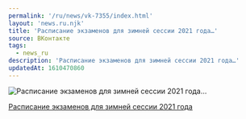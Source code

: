 ```yaml
---
permalink: '/ru/news/vk-7355/index.html'
layout: 'news.ru.njk'
title: 'Расписание экзаменов для зимней сессии 2021 года…'
source: ВКонтакте
tags:
  - news_ru
description: 'Расписание экзаменов для зимней сессии 2021 года…'
updatedAt: 1610470860
---
```

![Расписание экзаменов для зимней сессии 2021 года…](https://sun1-94.userapi.com/impg/j2oB96nGSGwGVW9xooUzLclexKyouWXiXuTfXw/RbpMf62D8yw.jpg?size=150x80&quality=96&crop=87,0,900,480&sign=89fd950380a7ca1009f6df481c6fe158&c_uniq_tag=KB6G-xHBc-ePXHUi1bJwIsBjSPlT_fUxuhxJlDI4tFU&type=share)

[Расписание экзаменов для зимней сессии 2021 года](https://docs.google.com/spreadsheets/d/1XcY9uyjseJHvoXXuwuJPvKGVDGu0g-bVQkF6Ukr-blw/edit#gid=706471265)
